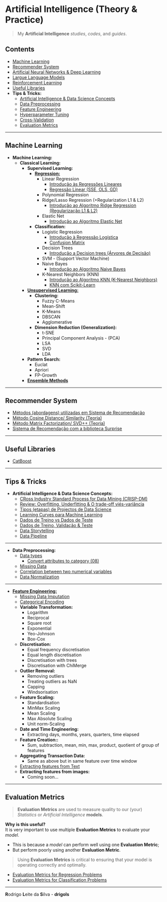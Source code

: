 # Artificial Intelligence (Theory & Practice)

> My **Artificial Intelligence** *studies*, *codes*, and *guides*.

## Contents

 - [Machine Learning](#ml)
 - [Recommender System](#recommender-system)
 - [Artificial Neural Networks & Deep Learning](docs/ann-dp)
 - [Largue Language Models](docs/llm)
 - [Reinforcement Learning](docs/rl/)
 - [Useful Libraries](#useful-libraries)
 - **Tips & Tricks:**
   - [Artificial Intelligence & Data Science Concepts](#ai-concepts)
   - [Data Preprocessing](#dt-ppc)
   - [Feature Engineering](#feature-engineering)
   - [Hyperparameter Tuning](docs/hyperparameter-tuning)
   - [Cross-Validation](docs/cross-validation)
   - [Evaluation Metrics](#evaluation-metrics)

---

<div id="ml"></div>

## Machine Learning

 - **Machine Learning:**
   - **Classical Learning:**
     - **Supervised Learning:**
       - **[Regression:](docs/regression)**
         - Linear Regression
           - [Introdução às Regressões Lineares](docs/linear-regression/intro-to-linear-regression.md)
           - [Regressão Linear (SSE, OLS, GD)](docs/linear-regression/linear-regression-sse-ols-gd.md)
         - Polynomial Regression
         - Ridge/Lasso Regression (+Regularization L1 & L2)
           - [Introdução ao Algoritmo Ridge Regression (Regularização L1 & L2)](docs/ridge-regression/intro-to-ridge-regression-l1-l2.md)
         - Elastic Net
           - [Introdução ao Algoritmo Elastic Net](docs/elastic-net/intro-to-elastic-net.md)
       - **Classification:**
         - Logistic Regression
           - [Introdução à Regressão Logística](docs/logistic-regression/README.md)
           - [Confusion Matrix](docs/logistic-regression/confusion-matrix.md)
         - Decision Trees
           - [Introdução a Decision trees (Árvores de Decisão)](docs/decision-trees/intro-to-decision-trees.md)
         - SVM - (Support Vector Machine)
         - Naive Bayes
           - [Introdução ao Algoritmo Naive Bayes](docs/naive-bayes/intro-to-naive-bayes.md)
         - K-Nearest Neighbors (KNN)
           - [Introdução ao Algoritmo KNN (K-Nearest Neighbors)](docs/knn/intro-to-knn.md)
           - [KNN com Scikit-Learn](docs/knn/knn-w-sklearn.md)
     - [**Unsupervised Learning:**](docs/concepts/unsupervised-learning.md)
       - **Clustering:**
         - Fuzzy C-Means
         - Mean-Shift
         - K-Means
         - DBSCAN
         - Agglomerative
       - **Dimension Reduction (Generalization):**
         - t-SNE
         - Principal Component Analysis - (PCA)
         - LSA
         - SVD
         - LDA
     - **Pattern Search:**
       - Euclat
       - Apriori
       - FP-Growth
     - **[Ensemble Methods](docs/ensemble-methods/ensemble-methods.md)**

---

<div id="recommender-system"></div>

## Recommender System

 - [Métodos (abordagens) utilizadas em Sistema de Recomendação](docs/recommender-system/recommender-system-methods.md)
 - [Método Cosine Distance/ Similarity (Teoria)](docs/recommender-system/cosine-distance-similarity.md)
 - [Método Matrix Factorization/ SVD++ (Teoria)](docs/recommender-system/matrix-factorization-svd.md)
 - [Sistema de Recomendação com a biblioteca Surprise](docs/recommender-system/surpriselib.ipynb)

---

<div id="useful-libraries"></div>

## Useful Libraries

   - [CatBoost](docs/useful-libraries/catboost)

---

<div id="tips-and-tricks"></div>

## Tips & Tricks

<div id="ai-concepts"></div>

 - **Artificial Intelligence & Data Science Concepts:**
   - [CRoss Industry Standard Process for Data Mining (CRISP-DM)](docs/concepts/crisp-dm.md)
   - [Review: Overfitting, Underfitting & O trade-off viés-variância](docs/concepts/overfitting-underfitting.ipynb)
   - [Tipos (etapas) de Projectos de Data Science](docs/concepts/project-types.md)
   - [Learning Curves para Machine Learning](docs/concepts/learning-curves-for-ml.ipynb)
   - [Dados de Treino vs Dados de Teste](docs/concepts/training-vs-test-sets.md)
   - [Dados de Treino, Validação & Teste](docs/concepts/training-validation-testing.md)
   - [Data Storytelling](docs/concepts/data-storytelling.md)
   - [Data Pipeline](docs/concepts/data-pipeline.md)

---

<div id="dt-ppc"></div>

 - **Data Preprocessing:**
   - [Data types](docs/preprocessing/data-types.md)
     - [Convert attributes to category (08)](https://github.com/drigols/studies/blob/master/docs/stack-bootcamp-ds-2021-10/notebooks/machine_learning_deploy.ipynb)
   - [Missing Data](docs/preprocessing/missing-data.md)
   - [Correlation between two numerical variables](docs/preprocessing/correlation.md)
   - [Data Normalization](docs/preprocessing/data-normalization.md)

---

<div id="feature-engineering"></div>

 - **[Feature Engineering:](docs/feature-engineering/intro-to-feature-engineering.md)**
   - [Missing Data Imputation](docs/feature-engineering/missing-data-imputation/README.md)
   - [Categorical Encoding](docs/feature-engineering/categorical-encoding/categorical-encoding.md)
   - **Variable Transformation:**
     - Logarithm
     - Reciprocal
     - Square root
     - Exponential
     - Yeo-Johnson
     - Box-Cox
   - **Discretisation:**
     - Equal frequency discretisation
     - Equal length discretisation
     - Discretisation with trees
     - Discretisation with ChiMerge
   - **Outlier Removal:**
     - Removing outliers
     - Treating outliers as NaN
     - Capping
     - Windsorisation
   - **Feature Scaling:**
     - Standardisation
     - MinMax Scaling
     - Mean Scaling
     - Max Absolute Scaling
     - Unit norm-Scaling
   - **Date and Time Engineering:**
     - Extracting days, months, years, quarters, time elapsed
   - **Feature Creation::**
     - Sum, subtraction, mean, min, max, product, quotient of group of features
   - **Aggregating Transaction Data:**
     - Same as above but in same feature over time window
   - [Extracting features from Text](docs/feature-engineering/extracting-features-from-text)
   - **Extracting features from images:**
     - Coming soon...

---

<div id="evaluation-metrics"></div>

## Evaluation Metrics

> **Evaluation Metrics** are used to measure quality to our (your) *Statistics* or *Artificial Intelligence* **models**.

**Why is this useful?**  
It is very important to use multiple **Evaluation Metrics** to evaluate your *model*.

 - This is because a *model* can perform well using one **Evaluation Metric**;
 - But perform poorly using another **Evaluation Metric**.

> Using **Evaluation Metrics** is critical to ensuring that your model is operating correctly and optimally.

 - [Evaluation Metrics for Regression Problems](docs/evaluation-metrics/ev-for-regression-problems)
 - [Evaluation Metrics for Classification Problems](docs/evaluation-metrics/ev-for-classification-problems)

---

**R**odrigo **L**eite da **S**ilva - **drigols**
